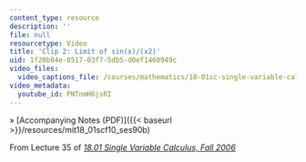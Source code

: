 ```yaml
---
content_type: resource
description: ''
file: null
resourcetype: Video
title: 'Clip 2: Limit of sin(x)/(x2)'
uid: 1f20b84e-0517-03f7-5db5-d0ef1460949c
video_files:
  video_captions_file: /courses/mathematics/18-01sc-single-variable-calculus-fall-2010/unit-5-exploring-the-infinite/part-a-lhospitals-rule-and-improper-integrals/session-90-advanced-examples-of-lhospitals-rule/clip-2-limit-of-sin-x-x2/PNTnmH6jsRI.vtt
video_metadata:
  youtube_id: PNTnmH6jsRI
---
```


» [Accompanying Notes (PDF)]({{< baseurl >}}/resources/mit18_01scf10_ses90b)

From Lecture 35 of [_18.01 Single Variable Calculus, Fall 2006_](/courses/18-01-single-variable-calculus-fall-2006/pages/video-lectures)
